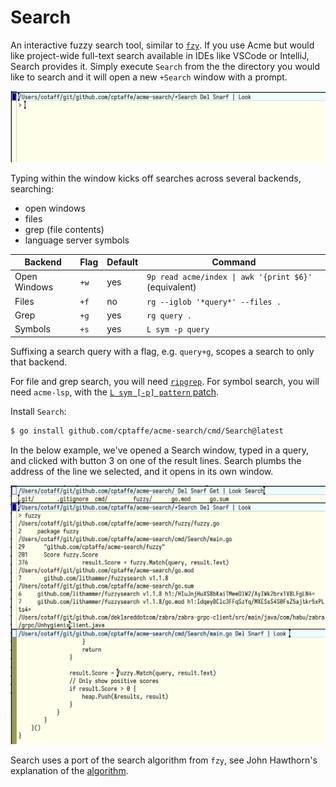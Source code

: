 # Search

An interactive fuzzy search tool, similar to [`fzy`](https://github.com/jhawthorn/fzy). If you use Acme but would like project-wide full-text search available in IDEs like VSCode or IntelliJ, Search provides it. Simply execute `Search` from the the directory you would like to search and it will open a new `+Search` window with a prompt.

![](docs/images/win.png)

Typing within the window kicks off searches across several backends, searching:

- open windows
- files
- grep (file contents)
- language server symbols

| Backend | Flag | Default | Command |
| --- | --- | --- | --- |
| Open Windows | `+w` | yes | `9p read acme/index \| awk '{print $6}'` (equivalent) |
| Files | `+f` | no | `rg --iglob '*query*' --files .` |
| Grep | `+g` | yes | `rg query .` |
| Symbols | `+s` | yes | `L sym -p query` |

Suffixing a search query with a flag, e.g. `query+g`, scopes a search to only that backend.

For file and grep search, you will need [`ripgrep`](https://github.com/BurntSushi/ripgrep). For symbol search, you will need `acme-lsp`, with the [`L sym [-p] pattern` patch](https://github.com/9fans/acme-lsp/pull/90).

Install `Search`:

```sh
$ go install github.com/cptaffe/acme-search/cmd/Search@latest
```

In the below example, we've opened a Search window, typed in a query, and clicked with button 3 on one of the result lines. Search plumbs the address of the line we selected, and it opens in its own window.

![](docs/images/example.png)

Search uses a port of the search algorithm from `fzy`, see John Hawthorn's explanation of the [algorithm](https://github.com/jhawthorn/fzy/blob/master/ALGORITHM.md).
